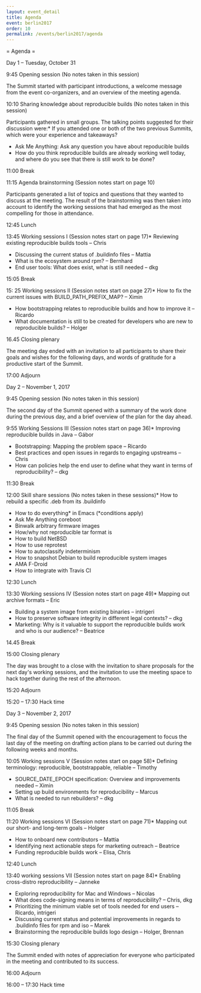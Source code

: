 ```yaml
---
layout: event_detail
title: Agenda
event: berlin2017
order: 10
permalink: /events/berlin2017/agenda
---
```



= Agenda =



Day 1 – Tuesday, October 31


9:45 Opening session (No notes taken in this session)

The Summit started with participant introductions, a welcome message from the event co-organizers, and an overview of the meeting agenda.


10:10 Sharing knowledge about reproducible builds (No notes taken in this session)

Participants gathered in small groups. The talking points suggested for their discussion were:* If you attended one or both of the two previous Summits, which were your experience and takeaways?
* Ask Me Anything: Ask any question you have about repoducible builds
* How do you think reproducible builds are already working well today, and where do you see that there is still work to be done?





11:00 Break


11:15 Agenda brainstorming (Session notes start on p<span style="background-color:transparent;">age </span><span style="background-color:transparent;">10</span><span style="background-color:transparent;">)</span>

Participants generated a list of topics and questions that they wanted to discuss at the meeting. The result of the brainstorming was then taken into account to identify the working sessions that had emerged as the most compelling for those in attendance.


12:45 Lunch


13:45 Working sessions I (Session notes start on page 17)* Reviewing existing reproducible builds tools – Chris
* Discussing the current status of .buildinfo files – Mattia
* What is the ecosystem around rpm? – Bernhard
* End user tools: What does exist, what is still needed – dkg





15:05 Break


15: 25 Working sessions II (Session notes start on page 27)* How to fix the current issues with BUILD_PATH_PREFIX_MAP? – Ximin
* How bootstrapping relates to reproducible builds and how to improve it – Ricardo
* What documentation is still to be created for developers who are new to reproducible builds? – Holger





16.45 Closing plenary

The meeting day ended with an invitation to all participants to share their goals and wishes for the following days, and words of gratitude for a productive start of the Summit.


17:00 Adjourn

Day 2 – November 1, 2017


9:45 Opening session (No notes taken in this session)

The second day of the Summit opened with a summary of the work done during the previous day, and a brief overview of the plan for the day ahead.


9:55 Working Sessions III (Session notes start on page 36)* Improving reproducible builds in Java – Gábor
* Bootstrapping: Mapping the problem space – Ricardo
* Best practices and open issues in regards to engaging upstreams – Chris
* How can policies help the end user to define what they want in terms of reproducibility? – dkg





11:30 Break


12:00 Skill share sessions (No notes taken in these sessions)* How to rebuild a specific .deb from its .buildinfo
* How to do everything* in Emacs (<nowiki>*conditions apply</nowiki>)
* Ask Me Anything coreboot
* Binwalk arbitrary firmware images
* How/why not reproducible tar format is
* How to build NetBSD
* How to use reprotest
* How to autoclassify indeterminism
* How to snapshot Debian to build reproducible system images
* AMA F-Droid
* How to integrate with Travis CI





12:30 Lunch


13:30 Working sessions IV (Session notes start on page 49)* Mapping out archive formats – Eric
* Building a system image from existing binaries – intrigeri
* How to preserve software integrity in different legal contexts? – dkg
* Marketing: Why is it valuable to support the reproducible builds work and who is our audience? – Beatrice





14.45 Break


15:00 Closing plenary

The day was brought to a close with the invitation to share proposals for the next day's working sessions, and the invitation to use the meeting space to hack together during the rest of the afternoon.


15:20 Adjourn


15:20 – 17:30 Hack time

Day 3 – November 2, 2017


9:45 Opening session (No notes taken in this session)

The final day of the Summit opened with the encouragement to focus the last day of the meeting on drafting action plans to be carried out during the following weeks and months.


10:05 Working sessions V (Session notes start on page 58)* Defining terminology: reproducible, bootstrap<span style="background-color:transparent;">pable, reliable – Timothy</span>
* SOURCE_DATE_EPOCH specification: Overview and improvements needed – Ximin
* Setting up build environments for reproducibility – Marcus
* What is needed to run rebuilders? – dkg





11:05 Break


11:20 Working sessions VI (Session notes start on page 71)* Mapping out our short- and long-term goals – Holger
* How to onboard new contributors – Mattia
* Identifying next actionable steps for marketing outreach – Beatrice
* Funding reproducible builds work – Elisa, Chris





12:40 Lunch


13:40 working sessions VII (Session notes start on page 84)* Enabling cross-distro reproducibility – Janneke
* Exploring reproducibility for Mac and Windows – Nicolas
* What does code-signing means in terms of reproducibility? – Chris, dkg
* Prioritizing the minimum viable set of tools needed for end users – Ricardo, intrigeri
* Discussing current status and potential improvements in regards to .buildinfo files for rpm and iso – Marek
* Brainstorming the reproducible builds logo design – Holger, Brennan





15:30 Closing plenary

The Summit ended with notes of appreciation for everyone who participated in the meeting and contributed to its success.


16:00 Adjourn


16:00 – 17:30 Hack time



